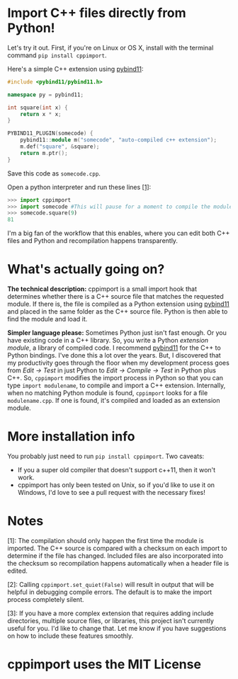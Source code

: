 # Import C++ files directly from Python!
Let's try it out. First, if you're on Linux or OS X, install with the terminal command `pip install cppimport`.

Here's a simple C++ extension using [pybind11](https://github.com/pybind/pybind11):
```c++
#include <pybind11/pybind11.h>

namespace py = pybind11;

int square(int x) {
    return x * x;
}

PYBIND11_PLUGIN(somecode) {
    pybind11::module m("somecode", "auto-compiled c++ extension");
    m.def("square", &square);
    return m.ptr();
}
```

Save this code as `somecode.cpp`.

Open a python interpreter and run these lines [\[1\]](#notes):
```python
>>> import cppimport
>>> import somecode #This will pause for a moment to compile the module
>>> somecode.square(9)
81
```

I'm a big fan of the workflow that this enables, where you can edit both C++ files and Python and recompilation happens transparently.

# What's actually going on?

**The technical description:** cppimport is a small import hook that determines whether there is a C++ source file that matches the requested module. If there is, the file is compiled as a Python extension using [pybind11](https://github.com/pybind/pybind11) and placed in the same folder as the C++ source file. Python is then able to find the module and load it. 

**Simpler language please:** Sometimes Python just isn't fast enough. Or you have existing code in a C++ library. So, you write a Python *extension module*, a library of compiled code. I recommend [pybind11](https://github.com/pybind/pybind11) for the C++ to Python bindings. I've done this a lot over the years. But, I discovered that my productivity goes through the floor when my development process goes from *Edit -> Test* in just Python to *Edit -> Compile -> Test* in Python plus C++. So, `cppimport` modifies the import process in Python so that you can type `import modulename`, to compile and import a C++ extension. Internally, when no matching Python module is found, `cppimport` looks for a file `modulename.cpp`. If one is found, it's compiled and loaded as an extension module.

# More installation info
You probably just need to run `pip install cppimport`. 
Two caveats:
* If you a super old compiler that doesn't support c++11, then it won't work. 
* cppimport has only been tested on Unix, so if you'd like to use it on Windows, I'd love to see a pull request with the necessary fixes!

# Notes
[1]: The compilation should only happen the first time the module is imported. The C++ source is compared with a checksum on each import to determine if the file has changed. Included files are also incorporated into the checksum so recompilation happens automatically when a header file is edited.

[2]: Calling `cppimport.set_quiet(False)` will result in output that will be helpful in debugging compile errors. The default is to make the import process completely silent.

[3]: If you have a more complex extension that requires adding include directories, multiple source files, or libraries, this project isn't currently useful for you. I'd like to change that. Let me know if you have suggestions on how to include these features smoothly.

# cppimport uses the MIT License
